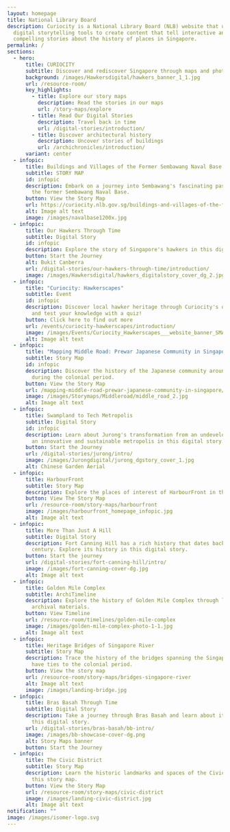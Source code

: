 ```yaml
---
layout: homepage
title: National Library Board
description: Curiocity is a National Library Board (NLB) website that uses
  digital storytelling tools to create content that tell interactive and
  compelling stories about the history of places in Singapore.
permalink: /
sections:
  - hero:
      title: CURIOCITY
      subtitle: Discover and rediscover Singapore through maps and photographs
      background: /images/Hawkersdigital/hawkers_banner_1_1.jpg
      url: /resource-room/
      key_highlights:
        - title: Explore our story maps
          description: Read the stories in our maps
          url: /story-maps/explore
        - title: Read Our Digital Stories
          description: Travel back in time
          url: /digital-stories/introduction/
        - title: Discover architectural history
          description: Uncover stories of buildings
          url: /archichronicles/introduction/
      variant: center
  - infopic:
      title: Buildings and Villages of the Former Sembawang Naval Base
      subtitle: STORY MAP
      id: infopic
      description: Embark on a journey into Sembawang's fascinating past, focusing on
        the former Sembawang Naval Base.
      button: View the Story Map
      url: https://curiocity.nlb.gov.sg/buildings-and-villages-of-the-former-sembawang-naval-base/
      alt: Image alt text
      image: /images/navalbase1200x.jpg
  - infopic:
      title: Our Hawkers Through Time
      subtitle: Digital Story
      id: infopic
      description: Explore the story of Singapore's hawkers in this digital story.
      button: Start the Journey
      alt: Bukit Canberra
      url: /digital-stories/our-hawkers-through-time/introduction/
      image: /images/Hawkersdigital/hawkers_digitalstory_cover_dg_2.jpg
  - infopic:
      title: "Curiocity: Hawkerscapes"
      subtitle: Event
      id: infopic
      description: Discover local hawker heritage through Curiocity's digital content
        and test your knowledge with a quiz!
      button: Click here to find out more
      url: /events/curiocity-hawkerscapes/introduction/
      image: /images/Events/Curiocity_Hawkerscapes___website_banner_SMALL.png
      alt: Image alt text
  - infopic:
      title: "Mapping Middle Road: Prewar Japanese Community in Singapore"
      subtitle: Story Map
      id: infopic
      description: Discover the history of the Japanese community around Middle Road
        during the colonial period.
      button: View the Story Map
      url: /mapping-middle-road-prewar-japanese-community-in-singapore/
      image: /images/Storymaps/Middleroad/middle_road_2.jpg
      alt: Image alt text
  - infopic:
      title: Swampland to Tech Metropolis
      subtitle: Digital Story
      id: infopic
      description: Learn about Jurong's transformation from an undeveloped region to
        an innovative and sustainable metropolis in this digital story.
      button: Start the Journey
      url: /digital-stories/jurong/intro/
      image: /images/Jurongdigital/jurong_dgstory_cover_1.jpg
      alt: Chinese Garden Aerial
  - infopic:
      title: HarbourFront
      subtitle: Story Map
      description: Explore the places of interest of HarbourFront in this story map.
      button: View The Story Map
      url: /resource-room/story-maps/harbourfront
      image: /images/harbourfront_homepage_infopic.jpg
      alt: Image alt text
  - infopic:
      title: More Than Just A Hill
      subtitle: Digital Story
      description: Fort Canning Hill has a rich history that dates back to the 14th
        century. Explore its history in this digital story.
      button: Start the journey
      url: /digital-stories/fort-canning-hill/intro/
      image: /images/fort-canning-cover-dg.jpg
      alt: Image alt text
  - infopic:
      title: Golden Mile Complex
      subtitle: ArchiTimeline
      description: Explore the history of Golden Mile Complex through library and
        archival materials.
      button: View Timeline
      url: /resource-room/timelines/golden-mile-complex
      image: /images/golden-mile-complex-photo-1-1.jpg
      alt: Image alt text
  - infopic:
      title: Heritage Bridges of Singapore River
      subtitle: Story Map
      description: Trace the history of the bridges spanning the Singapore River that
        have ties to the colonial period.
      button: View the story map
      url: /resource-room/story-maps/bridges-singapore-river
      alt: Image alt text
      image: /images/landing-bridge.jpg
  - infopic:
      title: Bras Basah Through Time
      subtitle: Digital Story
      description: Take a journey through Bras Basah and learn about its history in
        this digital story.
      url: /digital-stories/bras-basah/bb-intro/
      image: /images/bb-showcase-cover-dg.png
      alt: Story Maps banner
      button: Start the Journey
  - infopic:
      title: The Civic District
      subtitle: Story Map
      description: Learn the historic landmarks and spaces of the Civic District in
        this story map.
      button: View the Story Map
      url: /resource-room/story-maps/civic-district
      image: /images/landing-civic-district.jpg
      alt: Image alt text
notification: ""
image: /images/isomer-logo.svg
---
```

